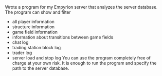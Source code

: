 Wrote a program for my Empyrion server that analyzes the server database.
The program can show and filter
- all player information
- structure information
- game field information
- information about transitions between game fields
- chat log
- trading station block log
- trader log
- server load and stop log
You can use the program completely free of charge at your own risk.
It is enough to run the program and specify the path to the server database.
